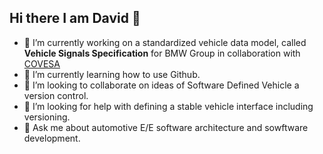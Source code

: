 ## Hi there I am David 👋

- 🔭 I’m currently working on a standardized vehicle data model, called **Vehicle Signals Specification** for BMW Group in collaboration with [COVESA](https://github.com/COVESA/vehicle_signal_specification)
- 🌱 I’m currently learning how to use Github.
- 👯 I’m looking to collaborate on ideas of Software Defined Vehicle a version control.
- 🤔 I’m looking for help with defining a stable vehicle interface including versioning.
- 💬 Ask me about automotive E/E software architecture and sowftware development.

<!--
**DavidMatzek/DavidMatzek** is a ✨ _special_ ✨ repository because its `README.md` (this file) appears on your GitHub profile.

Here are some ideas to get you started:

- 🔭 I’m currently working on ...
- 🌱 I’m currently learning ...
- 👯 I’m looking to collaborate on ...
- 🤔 I’m looking for help with ...
- 💬 Ask me about ...
- 📫 How to reach me: ...
- 😄 Pronouns: ...
- ⚡ Fun fact: ...
-->

<!--
## Education

## 
-->

